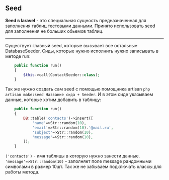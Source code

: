 ## Seed

**Seed в laravel** - это специальная сущность предназначенная
для заполнения таблиц тестовыми данными. Принято использовать
seed для заполнения не больших обьемов таблиц.

---

Существует главный seed, которые вызывает все остальные
DatabaseSeeder. Сиды, которые нужно исполнить нужно записывать
в методе run:

```php
    public function run()
    {
        $this->call(ContactSeeder::class);
    }
```

Так же нужно создать сам seed с помощью помощника artisan
`php artisan make:seed Название сида + Seeder`. И в этом сиде
указываем данные, которые хотим добавить в таблицу:

```php
    public function run()
    {
        DB::table('contacts')->insert([
            'name'=>Str::random(10),
            'email'=>Str::random(10).'@mail.ru',
            'subject'=>Str::random(10),
            'message'=>Str::random(10),
        ]);
    }
```

`('contacts')` - имя таблицы в которую нужно занести данные.
`'message'=>Str::random(10)` - заполняет поле message
рандомными символами в размер 10шт.
Так же не забываем подключать классы для работы метода.
